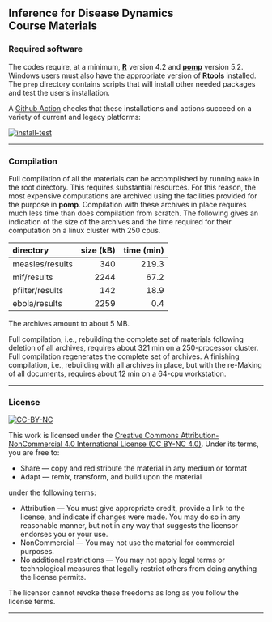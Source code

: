 Inference for Disease Dynamics<br>Course Materials
--------------------------------------------------

### Required software

The codes require, at a minimum, [**R**](https://cran.r-project.org/)
version 4.2 and [**pomp**](https://kingaa.github.io/pomp/) version 5.2.
Windows users must also have the appropriate version of
[**Rtools**](https://cran.r-project.org/bin/windows/Rtools/) installed.
The `prep` directory contains scripts that will install other needed
packages and test the user’s installation.

A [Github Action](https://github.com/kingaa/serrapilheira/actions)
checks that these installations and actions succeed on a variety of
current and legacy platforms:

[![install-test](https://github.com/kingaa/serrapilheira/actions/workflows/install-test.yml/badge.svg)](https://github.com/kingaa/serrapilheira/actions/workflows/install-test.yml)

------------------------------------------------------------------------

### Compilation

Full compilation of all the materials can be accomplished by running
`make` in the root directory. This requires substantial resources. For
this reason, the most expensive computations are archived using the
facilities provided for the purpose in **pomp**. Compilation with these
archives in place requires much less time than does compilation from
scratch. The following gives an indication of the size of the archives
and the time required for their computation on a linux cluster with
250 cpus.

<table>
<thead>
<tr class="header">
<th style="text-align: left;">directory</th>
<th style="text-align: right;">size (kB)</th>
<th style="text-align: right;">time (min)</th>
</tr>
</thead>
<tbody>
<tr class="odd">
<td style="text-align: left;">measles/results</td>
<td style="text-align: right;">340</td>
<td style="text-align: right;">219.3</td>
</tr>
<tr class="even">
<td style="text-align: left;">mif/results</td>
<td style="text-align: right;">2244</td>
<td style="text-align: right;">67.2</td>
</tr>
<tr class="odd">
<td style="text-align: left;">pfilter/results</td>
<td style="text-align: right;">142</td>
<td style="text-align: right;">18.9</td>
</tr>
<tr class="even">
<td style="text-align: left;">ebola/results</td>
<td style="text-align: right;">2259</td>
<td style="text-align: right;">0.4</td>
</tr>
</tbody>
</table>

The archives amount to about 5 MB.

Full compilation, i.e., rebuilding the complete set of materials
following deletion of all archives, requires about 321 min on a
250-processor cluster. Full compilation regenerates the complete set of
archives. A finishing compilation, i.e., rebuilding with all archives in
place, but with the re-Making of all documents, requires about 12 min on
a 64-cpu workstation.

------------------------------------------------------------------------

### License

[![CC-BY-NC](https://i.creativecommons.org/l/by-nc/4.0/88x31.png)](https://creativecommons.org/licenses/by-nc/4.0/)

This work is licensed under the [Creative Commons
Attribution-NonCommercial 4.0 International License (CC BY-NC
4.0)](https://creativecommons.org/licenses/by-nc/4.0/). Under its terms,
you are free to:

-   Share — copy and redistribute the material in any medium or format
-   Adapt — remix, transform, and build upon the material

under the following terms:

-   Attribution — You must give appropriate credit, provide a link to
    the license, and indicate if changes were made. You may do so in any
    reasonable manner, but not in any way that suggests the licensor
    endorses you or your use.
-   NonCommercial — You may not use the material for commercial
    purposes.
-   No additional restrictions — You may not apply legal terms or
    technological measures that legally restrict others from doing
    anything the license permits.

The licensor cannot revoke these freedoms as long as you follow the
license terms.

------------------------------------------------------------------------
